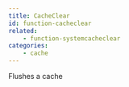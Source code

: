 ```yaml
---
title: CacheClear
id: function-cacheclear
related:
    - function-systemcacheclear
categories:
    - cache
---
```


Flushes a cache
